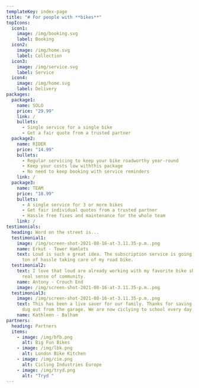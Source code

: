 ```yaml
---
templateKey: index-page
title: "# For people with **bikes**"
topIcons:
  icon1:
    image: /img/booking.svg
    label: Booking
  icon2:
    image: /img/home.svg
    label: Collection
  icon3:
    image: /img/service.svg
    label: Service
  icon4:
    image: /img/home.svg
    label: Delivery
packages:
  package1:
    name: SOLO
    price: "29.99"
    link: /
    bullets:
      - Single service for a single bike
      - Get a fair quote from a trusted partner
  package2:
    name: RIDER
    price: "14.99"
    bullets:
      - Regular servicing to keep your bike roadworthy year-round
      - Keep your costs low withthis package
      - No need to keep booking with service reminders
    link: /
  package3:
    name: TEAM
    price: "18.99"
    bullets:
      - A single service for 3 or more bikes
      - Get fair individual quotes from a trusted partner
      - Hassle free fixes and maintenance for the whole team
    link: /
testimonials:
  heading: Word on the street is...
  testimonial1:
    image: /img/screen-shot-2021-08-16-at-3.11.35-p.m..png
    name: Erkut - Tower Hamlets
    text: Loud is such a great idea. The subscription service is going to save me a
      ton of hassle taking care of my road bike.
  testimonial2:
    text: I love that loud are already working with my favorite bike shop. There's a
      real sense of community.
    name: Antony - Crouch End
    image: /img/screen-shot-2021-08-16-at-3.11.35-p.m..png
  testimonial3:
    image: /img/screen-shot-2021-08-16-at-3.11.35-p.m..png
    text: This has been a live saver for our family. Thanks for saving the bike we
      dug out from the garage. We are now ciclying to school every day.
    name: Kathleen - Balham
partners:
  heading: Partners
  items:
    - image: /img/bfb.png
      alt: Big Fun Bikes
    - image: /img/lbk.png
      alt: London Bike Kitchen
    - image: /img/cie.png
      alt: Cicling Industries Europe
    - image: /img/tryd.png
      alt: "Tryd "
---
```

